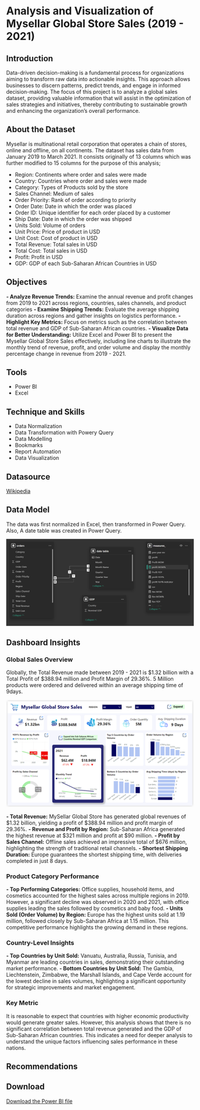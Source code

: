 # Analysis and Visualization of Mysellar Global Store Sales (2019 - 2021)

## Introduction
Data-driven decision-making is a fundamental process for organizations aiming to transform raw data into actionable insights. This approach allows businesses to discern patterns, predict trends, and engage in informed decision-making. The focus of this project is to analyze a global sales dataset, providing valuable information that will assist in the optimization of sales strategies and initiatives, thereby contributing to sustainable growth and enhancing the organization’s overall performance.

## About the Dataset
Mysellar is multinational retail corporation that operates a chain of stores, online and offline, on all continents.
The dataset has sales data from January 2019 to March 2021. It consists originally of 13 columns which was further modified to 15 columns for the purpose of this analysis;

- Region: Continents where order and sales were made
- Country: Countries where order and sales were made
- Category: Types of Products sold by the store
- Sales Channel: Medium of sales
- Order Priority: Rank of order according to priority
- Order Date: Date in which the order was placed
- Order ID: Unique identifier for each order placed by a customer
- Ship Date: Date in which the order was shipped
- Units Sold: Volume of orders
- Unit Price: Price of product in USD
- Unit Cost: Cost of product in USD
- Total Revenue: Total sales in USD
- Total Cost: Total sales in USD
- Profit: Profit in USD
- GDP: GDP of each Sub-Saharan African Countries in USD

## Objectives
**- Analyze Revenue Trends:** Examine the annual revenue and profit changes from 2019 to 2021 across regions, countries, sales channels, and product categories
**- Examine Shipping Trends:** Evaluate the average shipping duration across regions and gather insights on logistics performance.
**- Highlight Key Metrics:** Focus on metrics such as the correlation between total revenue and GDP of Sub-Saharan African countries. 
**- Visualize Data for Better Understanding:** Utilize Excel and Power BI to present the Mysellar Global Store Sales effectively, including line charts to illustrate the monthly trend of revenue, profit, and order volume and display the monthly percentage change in revenue from 2019 - 2021.

## Tools
- Power BI
- Excel

## Technique and Skills
- Data Normalization
- Data Transformation with Powery Query
- Data Modelling
- Bookmarks
- Report Automation
- Data Visualization

## Datasource
<a href = "https://en.wikipedia.org/wiki/List_of_African_countries_by_GDP_(nominal)"> Wikipedia </a>

## Data Model
The data was first normalized in Excel, then transformed in Power Query. Also, A date table was created in Power Query. 

![Data Model](https://github.com/Faithe7/Demo-Mysellar-Global-Store-Sales/blob/main/images/mysellar_sales_portfolio_data_model.PNG)

## Dashboard Insights
### Global Sales Overview
Globally, the Total Revenue made between 2019 - 2021 is $1.32 billion with a Total Profit of $388.94 million and Profit Margin of 29.36%. 5 Million products were ordered and delivered within an average shipping time of 9days.

![Overview Dashboard](https://github.com/Faithe7/Demo-Mysellar-Global-Store-Sales/blob/main/images/mysellar_sales_portfolio_main.PNG) 

**- Total Revenue:** MySellar Global Store has generated global revenues of $1.32 billion, yielding a profit of $388.94 million and profit margin of 29.36%.
**- Revenue and Profit by Region:** Sub-Saharan Africa generated the highest revenue at $321 million and profit at $90 million.
**- Profit by Sales Channel:** Offline sales achieved an impressive total of $676 million, highlighting the strength of traditional retail channels.
**- Shortest Shipping Duration:** Europe guarantees the shortest shipping time, with deliveries completed in just 8 days.

### Product Category Performance
**- Top Performing Categories:** Office supplies, household items, and cosmetics accounted for the highest sales across multiple regions in 2019. However, a significant decline was observed in 2020 and 2021, with office supplies leading the sales followed by cosmetics and baby food.
**- Units Sold (Order Volume) by Region:** Europe has the highest units sold at 1.19 million, followed closely by Sub-Saharan Africa at 1.15 million. This competitive performance highlights the growing demand in these regions. 

### Country-Level Insights
**- Top Countries by Unit Sold:** Vanuatu, Australia, Russia, Tunisia, and Myanmar are leading countries in sales, demonstrating their outstanding market performance. 
**- Bottom Countries by Unit Sold:** The Gambia, Liechtenstein, Zimbabwe, the Marshall Islands, and Cape Verde account for the lowest decline in sales volumes, highlighting a significant opportunity for strategic improvements and market engagement.

### Key Metric
It is reasonable to expect that countries with higher economic productivity would generate greater sales. However, this analysis shows that there is no significant correlation between total revenue generated and the GDP of Sub-Saharan African countries. This indicates a need for deeper analysis to understand the unique factors influencing sales performance in these nations.

## Recommendations

## Download
<a href = "https://github.com/Faithe7/Demo-Mysellar-Global-Store-Sales/blob/main/images/Eliot_Faith_Mysellar_Global_Sales_Project.pbix"> Download the Power BI file </a>

